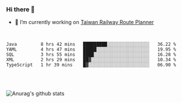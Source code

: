 ### Hi there 👋

- 🔭 I’m currently working on [Taiwan Railway Route Planner](https://github.com/Taiwan-Railway-Route-Planner)

<br/>

<!--START_SECTION:waka-->
```text
Java         8 hrs 42 mins   █████████░░░░░░░░░░░░░░░░   36.22 % 
YAML         4 hrs 47 mins   █████░░░░░░░░░░░░░░░░░░░░   19.95 % 
SQL          3 hrs 55 mins   ████░░░░░░░░░░░░░░░░░░░░░   16.28 % 
XML          2 hrs 29 mins   ██▓░░░░░░░░░░░░░░░░░░░░░░   10.34 % 
TypeScript   1 hr 39 mins    █▓░░░░░░░░░░░░░░░░░░░░░░░   06.90 % 
```
<!--END_SECTION:waka-->

<br/>
<br/>

![Anurag's github stats](https://github-readme-stats.vercel.app/api?username=DepickereSven&show_icons=true&theme=tokyonight)



<!--
**DepickereSven/DepickereSven** is a ✨ _special_ ✨ repository because its `README.md` (this file) appears on your GitHub profile.

Here are some ideas to get you started:

- 🔭 I’m currently working on ...
- 🌱 I’m currently learning ...
- 👯 I’m looking to collaborate on ...
- 🤔 I’m looking for help with ...
- 💬 Ask me about ...
- 📫 How to reach me: ...
- 😄 Pronouns: ...
- ⚡ Fun fact: ...
-->
